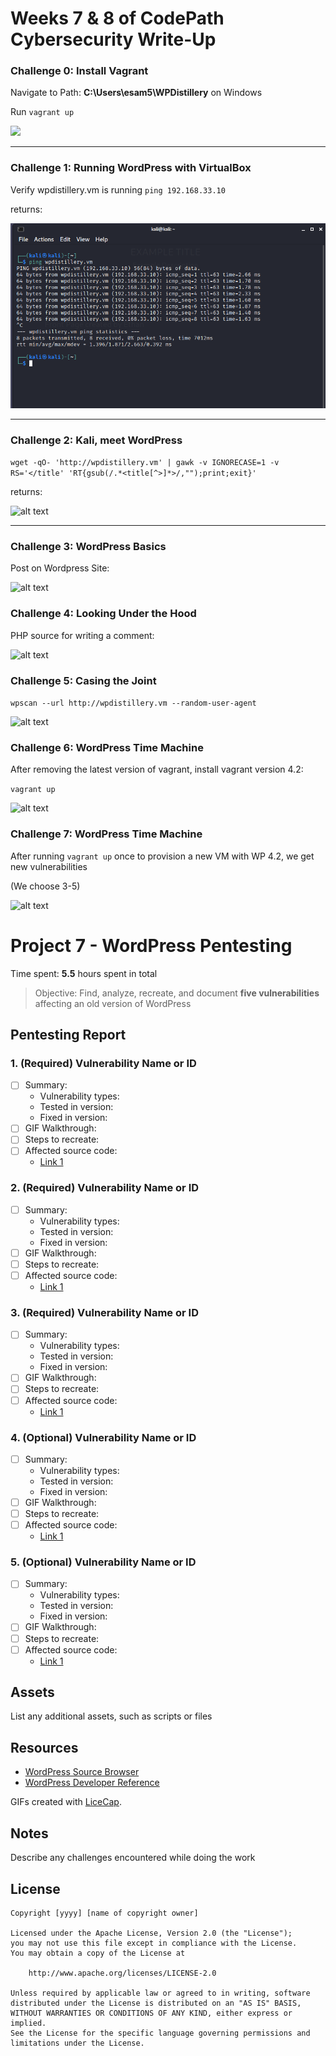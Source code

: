 # Weeks 7 & 8 of CodePath Cybersecurity Write-Up 

### Challenge 0: Install Vagrant 


Navigate to Path: 
**C:\Users\esam5\WPDistillery** on Windows 

Run ```vagrant up```

![](https://media.giphy.com/media/qaSyq5l09ei9qtphr5/giphy.gif)

----

### Challenge 1: Running WordPress with VirtualBox

Verify wpdistillery.vm is running ```ping 192.168.33.10``` 

returns:

![alt text](https://github.com/ethansam911/codepath_week_7_8/blob/main/challenge_1.png)

----

### Challenge 2: Kali, meet WordPress

```wget -qO- 'http://wpdistillery.vm' | gawk -v IGNORECASE=1 -v RS='</title' 'RT{gsub(/.*<title[^>]*>/,"");print;exit}'```

returns:

![alt text](https://github.com/ethansam911/codepath_week_7_8/blob/main/challenge_2.png)


----

### Challenge 3: WordPress Basics

Post on Wordpress Site: 

![alt text](https://github.com/ethansam911/codepath_week_7_8/blob/main/challenge_3.png)

### Challenge 4: Looking Under the Hood

PHP source for writing a comment:

![alt text](https://github.com/ethansam911/codepath_week_7_8/blob/main/challenge_4.png)

### Challenge 5: Casing the Joint

```wpscan --url http://wpdistillery.vm --random-user-agent```

![alt text](https://github.com/ethansam911/codepath_week_7_8/blob/main/challenge_5.png)

### Challenge 6: WordPress Time Machine

After removing the latest version of vagrant, install vagrant version 4.2:

```vagrant up```

![alt text](https://github.com/ethansam911/codepath_week_7_8/blob/main/challenge_6.png)

### Challenge 7: WordPress Time Machine


After running ```vagrant up``` once to provision a new VM with WP 4.2, we get new vulnerabilities 

(We choose 3-5)

![alt text](https://github.com/ethansam911/codepath_week_7_8/blob/main/challenge_7.png)




# Project 7 - WordPress Pentesting

Time spent: **5.5** hours spent in total

> Objective: Find, analyze, recreate, and document **five vulnerabilities** affecting an old version of WordPress

## Pentesting Report

### 1. (Required) Vulnerability Name or ID
  - [ ] Summary: 
    - Vulnerability types:
    - Tested in version:
    - Fixed in version: 
  - [ ] GIF Walkthrough: 
  - [ ] Steps to recreate: 
  - [ ] Affected source code:
    - [Link 1](https://core.trac.wordpress.org/browser/tags/version/src/source_file.php)
### 2. (Required) Vulnerability Name or ID
  - [ ] Summary: 
    - Vulnerability types:
    - Tested in version:
    - Fixed in version: 
  - [ ] GIF Walkthrough: 
  - [ ] Steps to recreate: 
  - [ ] Affected source code:
    - [Link 1](https://core.trac.wordpress.org/browser/tags/version/src/source_file.php)
### 3. (Required) Vulnerability Name or ID
  - [ ] Summary: 
    - Vulnerability types:
    - Tested in version:
    - Fixed in version: 
  - [ ] GIF Walkthrough: 
  - [ ] Steps to recreate: 
  - [ ] Affected source code:
    - [Link 1](https://core.trac.wordpress.org/browser/tags/version/src/source_file.php)
### 4. (Optional) Vulnerability Name or ID
  - [ ] Summary: 
    - Vulnerability types:
    - Tested in version:
    - Fixed in version: 
  - [ ] GIF Walkthrough: 
  - [ ] Steps to recreate: 
  - [ ] Affected source code:
    - [Link 1](https://core.trac.wordpress.org/browser/tags/version/src/source_file.php)
### 5. (Optional) Vulnerability Name or ID
  - [ ] Summary: 
    - Vulnerability types:
    - Tested in version:
    - Fixed in version: 
  - [ ] GIF Walkthrough: 
  - [ ] Steps to recreate: 
  - [ ] Affected source code:
    - [Link 1](https://core.trac.wordpress.org/browser/tags/version/src/source_file.php) 

## Assets

List any additional assets, such as scripts or files

## Resources

- [WordPress Source Browser](https://core.trac.wordpress.org/browser/)
- [WordPress Developer Reference](https://developer.wordpress.org/reference/)

GIFs created with [LiceCap](http://www.cockos.com/licecap/).

## Notes

Describe any challenges encountered while doing the work

## License

    Copyright [yyyy] [name of copyright owner]

    Licensed under the Apache License, Version 2.0 (the "License");
    you may not use this file except in compliance with the License.
    You may obtain a copy of the License at

        http://www.apache.org/licenses/LICENSE-2.0

    Unless required by applicable law or agreed to in writing, software
    distributed under the License is distributed on an "AS IS" BASIS,
    WITHOUT WARRANTIES OR CONDITIONS OF ANY KIND, either express or implied.
    See the License for the specific language governing permissions and
    limitations under the License.